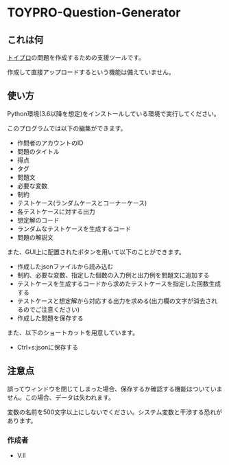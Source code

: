 # TOYPRO-Question-Generator
## これは何
[トイプロ](https://app.toy-pro.net/ "TOYPRO Home")の問題を作成するための支援ツールです。

作成して直接アップロードするという機能は備えていません。
## 使い方
Python環境(3.6以降を想定)をインストールしている環境で実行してください。

このプログラムでは以下の編集ができます。

+ 作問者のアカウントのID
+ 問題のタイトル
+ 得点
+ タグ
+ 問題文
+ 必要な変数
+ 制約
+ テストケース(ランダムケースとコーナーケース)
+ 各テストケースに対する出力
+ 想定解のコード
+ ランダムなテストケースを生成するコード
+ 問題の解説文

また、GUI上に配置されたボタンを用いて以下のことができます。

+ 作成したjsonファイルから読み込む
+ 制約、必要な変数、指定した個数の入力例と出力例を問題文に追加する
+ テストケースを生成するコードから求めたテストケースを指定した回数生成する
+ テストケースと想定解から対応する出力を求める(出力欄の文字が消去されるのでご注意ください)
+ 作成した問題を保存する

また、以下のショートカットを用意しています。

+ Ctrl+s:jsonに保存する

## 注意点
誤ってウィンドウを閉じてしまった場合、保存するか確認する機能はついていません。この場合、データは失われます。

変数の名前を500文字以上にしないでください。システム変数と干渉する恐れがあります。
### 作成者
+ V.ll

